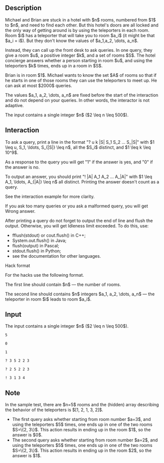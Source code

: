 ## Description

<div><p>Michael and Brian are stuck in a hotel with $n$ rooms, numbered from $1$ to $n$, and need to find each other. But this hotel's doors are all locked and the only way of getting around is by using the teleporters in each room. Room $i$ has a teleporter that will take you to room $a_i$ (it might be that $a_i = i$). But they don't know the values of $a_1,a_2, \dots, a_n$.</p><p>Instead, they can call up the front desk to ask queries. In one query, they give a room $u$, a positive integer $k$, and a set of rooms $S$. The hotel concierge answers whether a person starting in room $u$, and using the teleporters $k$ times, ends up in a room in $S$.</p><p>Brian is in room $1$. Michael wants to know the set $A$ of rooms so that if he starts in one of those rooms they can use the teleporters to meet up. He can ask at most $2000$ queries.</p><p>The values $a_1, a_2, \dots, a_n$ are fixed before the start of the interaction and do not depend on your queries. In other words, the interactor is not adaptive.</p></div><div class="input-specification"><p>The input contains a single integer $n$ ($2 \leq n \leq 500$).</p></div><div><h2>Interaction</h2><p>To ask a query, print a line in the format "<span class="tex-font-style-tt">? u k |S| S_1 S_2 ... S_|S|</span>" with $1 \leq u, S_1, \ldots, S_{|S|} \leq n$, all the $S_i$ distinct, and $1 \leq k \leq 10^9$.</p><p>As a response to the query you will get "<span class="tex-font-style-tt">1</span>" if the answer is yes, and "<span class="tex-font-style-tt">0</span>" if the answer is no.</p><p>To output an answer, you should print "<span class="tex-font-style-tt">! |A| A_1 A_2 ... A_|A|</span>" with $1 \leq A_1, \ldots, A_{|A|} \leq n$ all distinct. Printing the answer doesn't count as a query.</p><p>See the interaction example for more clarity.</p><p>If you ask too many queries or you ask a malformed query, you will get <span class="tex-font-style-tt">Wrong answer</span>.</p><p>After printing a query do not forget to output the end of line and flush the output. Otherwise, you will get <span class="tex-font-style-tt">Idleness limit exceeded</span>. To do this, use:</p><ul> <li> <span class="tex-font-style-tt">fflush(stdout)</span> or <span class="tex-font-style-tt">cout.flush()</span> in C++; </li><li> <span class="tex-font-style-tt">System.out.flush()</span> in Java; </li><li> <span class="tex-font-style-tt">flush(output)</span> in Pascal; </li><li> <span class="tex-font-style-tt">stdout.flush()</span> in Python; </li><li> see the documentation for other languages. </li></ul><p><span class="tex-font-style-bf">Hack format</span></p><p>For the hacks use the following format.</p><p>The first line should contain $n$ — the number of rooms.</p><p>The second line should contains $n$ integers $a_1, a_2, \dots, a_n$ — the teleporter in room $i$ leads to room $a_i$.</p></div>

## Input

<p>The input contains a single integer $n$ ($2 \leq n \leq 500$).</p>





```input1
5

0

1
```




```output1
? 3 5 2 2 3

? 2 5 2 2 3

! 3 1 3 4
```



## Note

<p>In the sample test, there are $n=5$ rooms and the (hidden) array describing the behavior of the teleporters is $[1, 2, 1, 3, 2]$.</p><ul> <li> The first query asks whether starting from room number $a=3$, and using the teleporters $5$ times, one ends up in one of the two rooms $S=\{2, 3\}$. This action results in ending up in the room $1$, so the answer is $0$. </li><li> The second query asks whether starting from room number $a=2$, and using the teleporters $5$ times, one ends up in one of the two rooms $S=\{2, 3\}$. This action results in ending up in the room $2$, so the answer is $1$. </li></ul>
